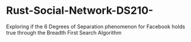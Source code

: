 # Rust-Social-Network-DS210-
Exploring if the 6 Degrees of Separation phenomenon for Facebook holds true through the Breadth First Search Algorithm 
